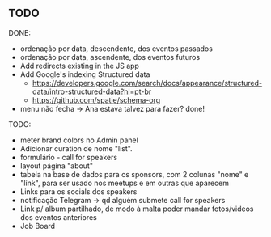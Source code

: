 ## TODO

DONE:
- ordenação por data, descendente, dos eventos passados
- ordenação por data, ascendente, dos eventos futuros
- Add redirects existing in the JS app
- Add Google's indexing Structured data
  - https://developers.google.com/search/docs/appearance/structured-data/intro-structured-data?hl=pt-br
  - https://github.com/spatie/schema-org
- menu não fecha -> Ana estava talvez para fazer? done!

TODO:
- meter brand colors no Admin panel
- Adicionar curation de nome "list".
- formulário - call for speakers
- layout página "about"
- tabela na base de dados para os sponsors, com 2 colunas "nome" e "link", para ser usado nos meetups e em outras que aparecem
- Links para os socials dos speakers
- notificação Telegram -> qd alguém submete call for speakers
- Link p/ album partilhado, de modo à malta poder mandar fotos/videos dos eventos anteriores
- Job Board
